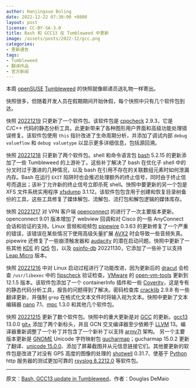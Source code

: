```yaml
---
author: Hanjingxue Boling
date: 2022-12-22 07:30:00 +0800
layout: post
license: CC-BY-SA-3.0
title: Bash 和 GCC13 在 Tumbleweed 中更新
image: /assets/posts/2022-12/gcc.png
categories:
- 更新通告
tags:
- Tumbleweed
- 翻译作品
- 官方新闻
---
```


本周 [openSUSE](https://get.opensuse.org/) [Tumbleweed](https://get.opensuse.org/tumbleweed/) 的快照就像邮递员送礼物一样寄出。

快照很多，但随着开发人员在假期期间开始休假，每个快照中只有几个软件包到达。

快照 [20221219](https://lists.opensuse.org/archives/list/factory@lists.opensuse.org/thread/APMYDEYJ4OUFQ6EUWLM5S5YC7IUAUOG7/) 只更新了一个软件包。该软件包是 [cppcheck](https://github.com/danmar/cppcheck) 2.9.3，它是 C/C++ 代码的静态分析工具。此更新带来了各种图形用户界面和高级功能处理错误修复。该软件包使用 `this` 指针改进了生命周期分析，并添加了调试内部 `debug valueflow` 和 `debug valuetype` 以显示更多详细信息，包括源回溯。

快照 [20221218](https://lists.opensuse.org/archives/list/factory@lists.opensuse.org/thread/E2HXIR5PO3MXYNDW35QSDS5EL76AEG63/) 只更新了两个软件包。shell 和命令语言包 [bash](https://www.gnu.org/software/bash/) 5.2.15 的更新添加了一些 Tumbleweed 的上游补丁。这些补丁解决了 bash 在优化子 shell 中的分叉时过于激进的几种情况，以及 bash 在引用不存在的关联数组元素时如何泄漏内存。Bash 在运行 `EXIT` 陷阱时也会推迟处理额外的终止信号，同时由于终止信号而退出；该补丁允许新的终止信号立即杀死 shell。快照中要更新的另一个包是 XFS 文件系统实用程序 [xfsdump](https://fossies.org/linux/misc/xfsdump-3.1.12.tar.xz/) 3.1.12。该软件包包含用于创建和恢复目录树备份的工具，这些工具修复了媒体解包、流解包、流打包和解包逻辑的媒体库存。

快照 [20221217](https://lists.opensuse.org/archives/list/factory@lists.opensuse.org/thread/M3V26PC3BYSN5WRXJEZA5HL54ELBBFY4/) 对 VPN 客户端 [openconnect](https://www.infradead.org/openconnect/index.html) 的进行了一次主要版本更新。openconnect 9.01 版本增加了 webview 回调和对 Cisco 的一些 AnyConnect 会话和验证的支持。Linux 音频和视频包 [pipewire](https://pipewire.org/) 0.3.63 的更新修复了一个严重的错误，该错误在某些情况下使用高级矢量扩展 [AVX2](https://en.wikipedia.org/wiki/Advanced_Vector_Extensions) 时会导致一些音频失真。pipewire 还修复了一些崩溃触发器和 [audacity](https://www.audacityteam.org/) 的潜在启动问题。快照中更新了一些其他 [KDE](https://kde.org/) 的 [Qt5](https://www.qt.io/) 包，以及 [osinfo-db](https://libosinfo.org/) 20221130，它添加了一些补丁以支持 [Leap Micro](https://get.opensuse.org/leapmicro/5.3/) 版本。

快照 [20221216](https://lists.opensuse.org/archives/list/factory@lists.opensuse.org/thread/2UZC5OGKTYVQAHMBUGGGMWDTHSKXUJDL/) 中对 Linux 启动过程进行了功能改进，因为更新后的 [dracut](https://dracut.wiki.kernel.org/index.php/Main_Page) 会检查 `/usr/libexec` 中的 [fipscheck](https://www.systutorials.com/docs/linux/man/8-fipscheck/) 验证检查。[VMware](https://www.vmware.com/) 的 [open-vm-tools](https://github.com/vmware/open-vm-tools) 更新到 12.1.5 版本。该软件包添加了一个 containerInfo 插件和一些 [Coverity](https://en.wikipedia.org/wiki/Coverity)，这是专有的静态代码分析工具，报告的问题得到了解决。密码检查库 [cracklib](https://github.com/cracklib/cracklib) 2.9.8 有一些翻译更新，并强制 `grep` 在格式化文本文件时将输入视为文本。快照中更新了文本编辑器 [nano](https://www.nano-editor.org/) 7.1、[mpc](https://ftp.gnu.org/gnu/mpc/) 1.3.0 和其他几个软件包。

快照 [20221215](https://lists.opensuse.org/archives/list/factory@lists.opensuse.org/thread/LFOGUQOFDTITQQ6MPAW5LBV4LOT2VWA3/) 更新了数个软件包。快照中的重大更新是对 [GCC](https://gcc.gnu.org/) 的更新。[gcc13](https://gcc.gnu.org/) 13.0.0 [git+](https://github.com/git) 添加了两个新标头，并且 GCN 交叉编译器至少依赖于 [LLVM](https://llvm.org/) 13。编译器重新调整了一个补丁并包含了一个新补丁以支持 [armv7l](https://developer.arm.com/documentation/ddi0406/latest) 架构。 另一个主要版本更新是 [GNOME](https://www.gnome.org/) Unicode 字符映射包 [gucharmap](https://wiki.gnome.org/Apps/Gucharmap)；gucharmap 15.0.2 更新了翻译、[unicode 15.0.0](https://unicode.org/versions/Unicode15.0.0/)、添加了屏幕截图并从元信息链接它们。其他要更新的软件包是改进了对没有 GPS 高度的图像的处理的 [shotwell](https://gitlab.gnome.org/GNOME/shotwell) 0.31.7、使基于 [Python](https://www.python.org/) http 服务器的测试更加可靠的 [rsyslog 8.2212.0](https://www.adiscon.com/news/news-release/rsyslog-8-2212-0-released/) 等软件包。

------

原文：[Bash, GCC13 update in Tumbleweed](https://news.opensuse.org/2022/12/21/bash-gcc-up-in-tw/)，作者：Douglas DeMaio

